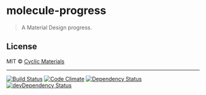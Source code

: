 # molecule-progress

> A Material Design progress.

## License

MIT © [Cyclic Materials](http://github.com/CyclicMaterials)

- - -

[![Build Status](https://travis-ci.org/CyclicMaterials/molecule-progress.svg)](https://travis-ci.org/CyclicMaterials/molecule-progress)
[![Code Climate](https://codeclimate.com/github/CyclicMaterials/molecule-progress/badges/gpa.svg)](https://codeclimate.com/github/CyclicMaterials/molecule-progress)
[![Dependency Status](https://david-dm.org/CyclicMaterials/molecule-progress.svg)](https://david-dm.org/CyclicMaterials/molecule-progress)
[![devDependency Status](https://david-dm.org/CyclicMaterials/molecule-progress/dev-status.svg)](https://david-dm.org/CyclicMaterials/molecule-progress#info=devDependencies)
